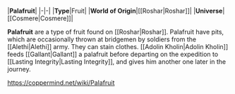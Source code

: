 |**Palafruit**|
|-|-|
|**Type**|Fruit|
|**World of Origin**|[[Roshar\|Roshar]]|
|**Universe**|[[Cosmere\|Cosmere]]|

**Palafruit** are a type of fruit found on [[Roshar\|Roshar]].
Palafruit have pits, which are occasionally thrown at bridgemen by soldiers from the [[Alethi\|Alethi]] army. They can stain clothes.
[[Adolin Kholin\|Adolin Kholin]] feeds [[Gallant\|Gallant]] a palafruit before departing on the expedition to [[Lasting Integrity\|Lasting Integrity]], and gives him another one later in the journey.



https://coppermind.net/wiki/Palafruit